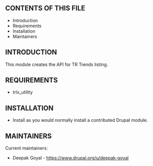 CONTENTS OF THIS FILE
---------------------
 * Introduction
 * Requirements
 * Installation
 * Maintainers


INTRODUCTION
------------
This module creates the API for TR Trends listing.


REQUIREMENTS
------------
* trlx_utility


INSTALLATION
------------
 * Install as you would normally install a contributed Drupal module.


MAINTAINERS
-----------
Current maintainers:
 * Deepak Goyal - https://www.drupal.org/u/deepak-goyal

